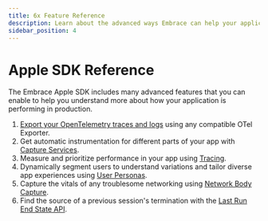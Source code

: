 ```yaml
---
title: 6x Feature Reference
description: Learn about the advanced ways Embrace can help your application
sidebar_position: 4
---
```


# Apple SDK Reference

The Embrace Apple SDK includes many advanced features that you can enable to help you understand more about how your application is performing in production.

1. [Export your OpenTelemetry traces and logs](/ios/open-source/features/otel-exporter.md) using any compatible OTel Exporter.
1. Get automatic instrumentation for different parts of your app with [Capture Services](/ios/open-source/features/capture-services/index.md).
1. Measure and prioritize performance in your app using [Tracing](/ios/open-source/features/traces.md).
1. Dynamically segment users to understand variations and tailor diverse app experiences using [User Personas](/ios/open-source/features/identify-users.md).
1. Capture the vitals of any troublesome networking using [Network Body Capture](/ios/open-source/features/network-body-capture.md).
1. Find the source of a previous session's termination with the [Last Run End State API](/ios/open-source/features/last-run-end-state.md).